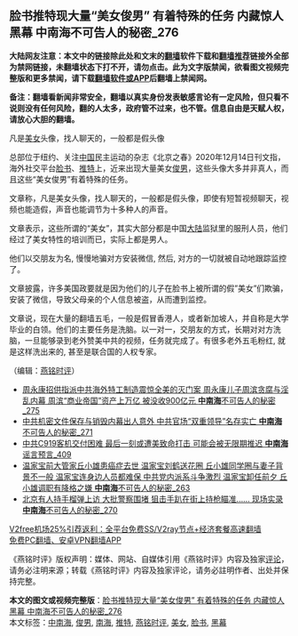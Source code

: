  <h2>脸书推特现大量“美女俊男” 有着特殊的任务 内藏惊人黑幕 中南海不可告人的秘密_276</h2> <p class="notice"><b>大陆网友注意：本文中的链接除此处和文末的<a href="https://github.com/bannedbook/fanqiang" >翻墙</a>软件下载和<a href="https://github.com/killgcd/justmysocks/blob/master/README.md">翻墙推荐</a>链接外全部为禁网链接，未翻墙状态下打不开，请勿点击。此为文字版禁闻，欲看图文视频完整版和更多禁闻，请下载<a href="https://github.com/bannedbook/fanqiang">翻墙软件或APP</a>后翻墙上禁闻网。</p><p>备注：翻墙看新闻非常安全，翻墙以真实身份发表敏感言论有一定风险，但只看不说则没有任何风险，翻的人太多，政府管不过来，也不管。信息自由是天赋人权，请放心大胆的翻墙。</b></p>  <div class="entry"> <p></p> <p>凡是<a href="https://www.bannedbook.org/bnews/tag/%e7%be%8e%e5%a5%b3/" class="st_tag internal_tag" rel="tag" title="标签 美女 下的日志">美女</a>头像&#65292;找人聊天的&#65292;一般都是假头像</p> <p>总部位于纽约&#12289;关注<span class='wp_keywordlink_affiliate'><a href="https://www.bannedbook.org/" title="中国" target="_blank">中国</a></span>民主运动的杂志&#12298;北京之春&#12299;2020年12月14日刊文指&#65292;海外社交平台<a href="https://www.bannedbook.org/bnews/tag/%e8%84%b8%e4%b9%a6/" class="st_tag internal_tag" rel="tag" title="标签 脸书 下的日志">脸书</a>&#12289;<a href="https://www.bannedbook.org/bnews/tag/%e6%8e%a8%e7%89%b9/" class="st_tag internal_tag" rel="tag" title="标签 推特 下的日志">推特</a>上&#65292;近来出现大量美女<a href="https://www.bannedbook.org/bnews/tag/%E4%BF%8A%E7%94%B7/" class="st_tag internal_tag" rel="tag" title="标签 俊男 下的日志">俊男</a>&#65292;这些头像大多并非真人&#65292;而且这些&#8220;美女俊男&#8221;有着特殊的任务&#12290;</p>  <p>   文章称&#65292;凡是美女头像&#65292;找人聊天的&#65292;一般都是假头像&#65292;即使有短暂视频聊天&#65292;视频也能造假&#65292;声音也能调节为十多种人的声音&#12290;</p> <p>文章表示&#65292;这些所谓的&#8220;美女&#8221;&#65292;其实大部分都是中国<span class='wp_keywordlink_affiliate'><a href="https://www.bannedbook.org/" title="大陆" target="_blank">大陆</a></span>监狱里的服刑人员&#65292;他们经过了美女特性的培训而已&#65292;实际上都是男人&#12290;</p> <p>他们以交朋友为名, 慢慢地骗对方安装微信, 然后, 对方的一切就被自动地跟踪监控了&#12290;</p>  <p>文章披露&#65292;许多美国政要就是因为他们的儿子在脸书上被所谓的假&#8221;美女&#8221;们欺骗&#65292;安装了微信&#65292;导致父母亲的个人信息被盗&#65292;从而遭到监控&#12290;</p> <p>文章说&#65292;现在大量的翻墙五毛&#65292;一般是假冒香港人&#65292;或者新加坡人&#65292;并自称是大学毕业的白领&#12290;他们的主要任务是洗脑&#12290;以一对一&#65292;交朋友的方式&#65292;长期对对方洗脑&#65292;一旦能够录到老外赞美中共的视频&#65292;任务就完成了&#12290;有很多老外五毛粉红, 就是这样洗出来的, 甚至是联合国的人权专家&#12290;</p> <p>&#65288;编辑&#65306;<a href="https://www.bannedbook.org/bnews/tag/%e7%87%95%e9%93%ad%e6%97%b6%e8%af%84/" class="st_tag internal_tag" rel="tag" title="标签 燕铭时评 下的日志">燕铭时评</a>&#65289;</p>  <ul class='op-related-articles' title='相关阅读'> <li><a href='https://www.bannedbook.org/bnews/comments/20201216/1448997.html' target='_blank'>周永康招供指派中共海外特工制造震惊全美的灭门案 周永康儿子周滨贪腐与淫乱内幕 周滨“商业帝国”资产上万亿 被没收900亿元 <b>中南海</b>不可告人的秘密_275</a></li> <li><a href='https://www.bannedbook.org/bnews/comments/20201216/1448992.html' target='_blank'>中共机密文件保存与销毁内幕出人意外 中共官场“双重领导”名存实亡 <b>中南海</b>不可告人的秘密_271</a></li> <li><a href='https://www.bannedbook.org/bnews/comments/20201216/1448990.html' target='_blank'>中共C919客机交付困难 最后一刻或遭美致命打击 可能会被无限期推迟 <b>中南海</b>谣言预言_409</a></li> <li><a href='https://www.bannedbook.org/bnews/comments/20201216/1448988.html' target='_blank'>温家宝前大管家丘小雄患癌症去世 温家宝刘鹤送花圈 丘小雄同学圈与妻子背景不一般 温家宝连身边人员都难保 中共党内派系斗争激烈 温家宝卸任前夕 丘小雄调职有降格之嫌 <b>中南海</b>不可告人的秘密_263</a></li> <li><a href='https://www.bannedbook.org/bnews/comments/20201216/1448987.html' target='_blank'>北京有人持手榴弹上访 大批警察围堵 狙击手趴在街上持枪瞄准…… 现场实录 <b>中南海</b>不可告人的秘密_270</a></li> </ul> <p class="texttj"> <a href="https://github.com/bannedbook/fanqiang/wiki/V2ray%E6%9C%BA%E5%9C%BA" target="_blank">V2free机场25%引荐返利：全平台免费SS/V2ray节点+经济套餐高速翻墙</a><br/> <a href="https://github.com/bannedbook/fanqiang/wiki/%E7%A6%81%E9%97%BB%E7%BD%91%E5%AE%89%E5%8D%93%E7%BF%BB%E5%A2%99%E6%96%B0%E9%97%BBAPP" target="_blank">免费PC翻墙、安卓VPN翻墙APP</a></p><p>&#12298;燕铭时评&#12299;版权声明&#65306;媒体&#12289;网站&#12289;自媒体引用&#12298;燕铭时评&#12299;内容及独家<span class='wp_keywordlink_affiliate'><a href="https://www.bannedbook.org/bnews/comments/" title="新闻评论" target="_blank">评论</a></span>&#65292;请务必注明来源&#65307;转载&#12298;燕铭时评&#12299;内容及独家评论&#65292;请务必註明作者&#12289;出处并保持完整&#12290;   </p><a name='sharetosocial'></a>       <div><b>本文的图文或视频完整版</b>：<a href='https://www.bannedbook.org/bnews/comments/20201217/1449268.html'>脸书推特现大量“美女俊男” 有着特殊的任务 内藏惊人黑幕 中南海不可告人的秘密_276</a></div>  </div><!--END ENTRY--> <div class="postfooter"> <div>本文标签：<a href="https://www.bannedbook.org/bnews/tag/%e4%b8%ad%e5%8d%97%e6%b5%b7/" rel="tag">中南海</a>, <a href="https://www.bannedbook.org/bnews/tag/%E4%BF%8A%E7%94%B7/" rel="tag">俊男</a>, <a href="https://www.bannedbook.org/bnews/tag/%e5%8d%97%e6%b5%b7/" rel="tag">南海</a>, <a href="https://www.bannedbook.org/bnews/tag/%e6%8e%a8%e7%89%b9/" rel="tag">推特</a>, <a href="https://www.bannedbook.org/bnews/tag/%e7%87%95%e9%93%ad%e6%97%b6%e8%af%84/" rel="tag">燕铭时评</a>, <a href="https://www.bannedbook.org/bnews/tag/%e7%be%8e%e5%a5%b3/" rel="tag">美女</a>, <a href="https://www.bannedbook.org/bnews/tag/%e8%84%b8%e4%b9%a6/" rel="tag">脸书</a>, <a href="https://www.bannedbook.org/bnews/tag/%e9%bb%91%e5%b9%95/" rel="tag">黑幕</a></div>  </div><!--END POSTFOOTER--> 
